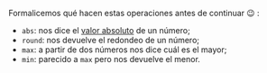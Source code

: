 Formalicemos qué hacen estas operaciones antes de continuar :wink: :

* `abs`: nos dice el [valor absoluto](https://es.wikipedia.org/wiki/Valor_absoluto) de un número;
* `round`: nos devuelve el redondeo de un número;
* `max`: a partir de dos números nos dice cuál es el mayor;
* `min`: parecido a `max` pero nos devuelve el menor. 